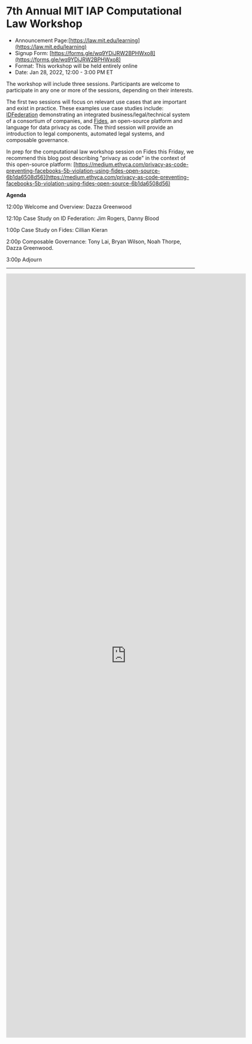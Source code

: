 # 7th Annual MIT IAP Computational Law Workshop

* Announcement Page:[https://law.mit.edu/learning](https://law.mit.edu/learning)
* Signup Form: [https://forms.gle/wq9YDiJRW2BPHWxo8](https://forms.gle/wq9YDiJRW2BPHWxo8)
* Format: This workshop will be held entirely online
* Date: Jan 28, 2022, 12:00 - 3:00 PM ET

The workshop will include three sessions.  Participants are welcome to participate in any one or more of the sessions, depending on their interests.  

The first two sessions will focus on relevant use cases that are important and exist in practice.  These examples use case studies include: [IDFederation](https://idfederation.org/wp-content/uploads/2021/06/ID-Federation-Trust-Framework-June-2021-Final.pdf) demonstrating an integrated business/legal/technical system of a consortium of companies, and [Fides](https://ethyca.com/fides/), an open-source platform and language for data privacy as code.  The third session will provide an introduction to legal components, automated legal systems, and composable governance.

In prep for the computational law workshop session on Fides this Friday, we recommend this blog post describing "privacy as code" in the context of this open-source platform: [https://medium.ethyca.com/privacy-as-code-preventing-facebooks-5b-violation-using-fides-open-source-6b1da6508d56](https://medium.ethyca.com/privacy-as-code-preventing-facebooks-5b-violation-using-fides-open-source-6b1da6508d56) 

**Agenda**

12:00p  Welcome and Overview: Dazza Greenwood

12:10p  Case Study on ID Federation: Jim Rogers, Danny Blood 

1:00p   Case Study on Fides: Cillian Kieran 

2:00p   Composable Governance: Tony Lai, Bryan Wilson, Noah Thorpe, Dazza Greenwood. 

3:00p   Adjourn


------------------------

<iframe src="https://docs.google.com/forms/d/e/1FAIpQLSc_1bvieGZiNNdg0CFsSK7GINi5U66v7Iltgq92rgaEXu7WLQ/viewform?embedded=true" width="640" height="2040" frameborder="0" marginheight="0" marginwidth="0">Loading…</iframe>
